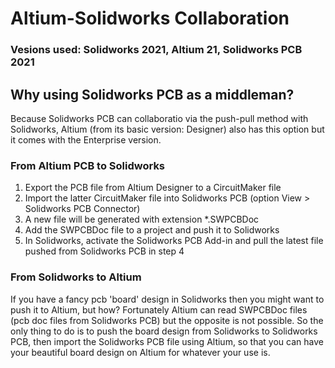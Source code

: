 # Altium-Solidworks Collaboration
### Vesions used: Solidworks 2021, Altium 21, Solidworks PCB 2021
## Why using Solidworks PCB as a middleman?
Because Solidworks PCB can collaboratio via the push-pull method with Solidworks, Altium (from its basic version: Designer) also has this option but it comes with the Enterprise version.

### From Altium PCB to Solidworks

1. Export the PCB file from Altium Designer to a CircuitMaker file
2. Import the latter CircuitMaker file into Solidworks PCB (option View > Solidworks PCB Connector)
3. A new file will be generated with extension *.SWPCBDoc
4. Add the SWPCBDoc file to a project and push it to Solidworks
5. In Solidworks, activate the Solidworks PCB Add-in and pull the latest file pushed from Solidworks PCB in step 4

### From Solidworks to Altium
If you have a fancy pcb 'board' design in Solidworks then you might want to push it to Altium, but how? Fortunately Altium can read SWPCBDoc files (pcb doc files from Solidworks PCB) but the opposite is not possible.
So the only thing to do is to push the board design from Solidworks to Solidworks PCB, then import the Solidworks PCB file using Altium, so that you can have your beautiful board design on Altium for whatever your use is.
